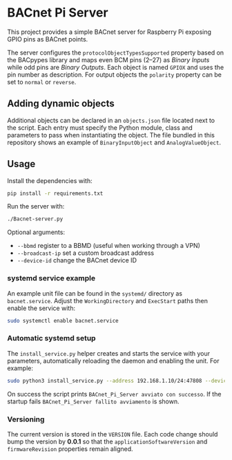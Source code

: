 # BACnet Pi Server

This project provides a simple BACnet server for Raspberry Pi exposing GPIO pins as BACnet points.

The server configures the `protocolObjectTypesSupported` property based on the BACpypes library and maps even BCM pins (2–27) as *Binary Inputs* while odd pins are *Binary Outputs*. Each object is named `GPIOX` and uses the pin number as description. For output objects the `polarity` property can be set to `normal` or `reverse`.

## Adding dynamic objects

Additional objects can be declared in an `objects.json` file located next to the script. Each entry must specify the Python module, class and parameters to pass when instantiating the object. The file bundled in this repository shows an example of `BinaryInputObject` and `AnalogValueObject`.

## Usage

Install the dependencies with:

```bash
pip install -r requirements.txt
```

Run the server with:

```bash
./Bacnet-server.py
```

Optional arguments:

- `--bbmd` register to a BBMD (useful when working through a VPN)
- `--broadcast-ip` set a custom broadcast address
- `--device-id` change the BACnet device ID

### systemd service example

An example unit file can be found in the `systemd/` directory as `bacnet.service`. Adjust the `WorkingDirectory` and `ExecStart` paths then enable the service with:

```bash
sudo systemctl enable bacnet.service
```

### Automatic systemd setup

The `install_service.py` helper creates and starts the service with your
parameters, automatically reloading the daemon and enabling the unit. For
example:

```bash
sudo python3 install_service.py --address 192.168.1.10/24:47808 --device-id 123
```

On success the script prints `BACnet_Pi_Server avviato con successo`. If the
startup fails `BACnet_Pi_Server fallito avviamento` is shown.

### Versioning

The current version is stored in the `VERSION` file. Each code change should bump the version by **0.0.1** so that the `applicationSoftwareVersion` and `firmwareRevision` properties remain aligned.

